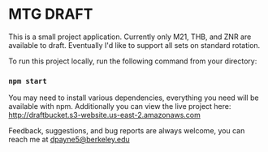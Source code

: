 # MTG DRAFT

This is a small project application. Currently only M21, THB, and ZNR are available to draft. Eventually I'd like to support all sets on standard rotation.

To run this project locally, run the following command from your directory:

### `npm start`

You may need to install various dependencies, everything you need will be available with npm.
Additionally you can view the live project here: http://draftbucket.s3-website.us-east-2.amazonaws.com

Feedback, suggestions, and bug reports are always welcome, you can reach me at dpayne5@berkeley.edu
